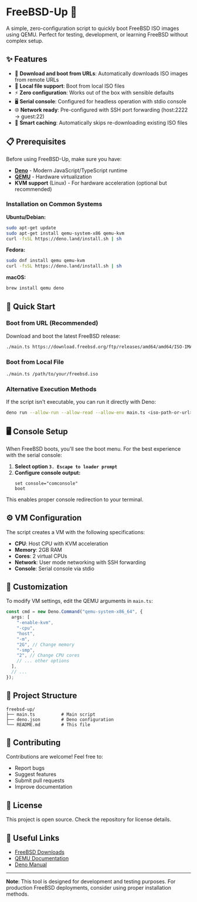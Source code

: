 # FreeBSD-Up 🚀

A simple, zero-configuration script to quickly boot FreeBSD ISO images using
QEMU. Perfect for testing, development, or learning FreeBSD without complex
setup.

## ✨ Features

- 🔗 **Download and boot from URLs**: Automatically downloads ISO images from
  remote URLs
- 📁 **Local file support**: Boot from local ISO files
- ⚡ **Zero configuration**: Works out of the box with sensible defaults
- 🖥️ **Serial console**: Configured for headless operation with stdio console
- 🌐 **Network ready**: Pre-configured with SSH port forwarding (host:2222 →
  guest:22)
- 💾 **Smart caching**: Automatically skips re-downloading existing ISO files

## 📋 Prerequisites

Before using FreeBSD-Up, make sure you have:

- **[Deno](https://deno.land/)** - Modern JavaScript/TypeScript runtime
- **[QEMU](https://www.qemu.org/)** - Hardware virtualization
- **KVM support** (Linux) - For hardware acceleration (optional but recommended)

### Installation on Common Systems

**Ubuntu/Debian:**

```bash
sudo apt-get update
sudo apt-get install qemu-system-x86 qemu-kvm
curl -fsSL https://deno.land/install.sh | sh
```

**Fedora:**

```bash
sudo dnf install qemu qemu-kvm
curl -fsSL https://deno.land/install.sh | sh
```

**macOS:**

```bash
brew install qemu deno
```

## 🚀 Quick Start

### Boot from URL (Recommended)

Download and boot the latest FreeBSD release:

```bash
./main.ts https://download.freebsd.org/ftp/releases/amd64/amd64/ISO-IMAGES/15.0/FreeBSD-15.0-BETA3-amd64-disc1.iso
```

### Boot from Local File

```bash
./main.ts /path/to/your/freebsd.iso
```

### Alternative Execution Methods

If the script isn't executable, you can run it directly with Deno:

```bash
deno run --allow-run --allow-read --allow-env main.ts <iso-path-or-url>
```

## 🖥️ Console Setup

When FreeBSD boots, you'll see the boot menu. For the best experience with the
serial console:

1. **Select option `3. Escape to loader prompt`**
2. **Configure console output:**
   ```
   set console="comconsole"
   boot
   ```

This enables proper console redirection to your terminal.

## ⚙️ VM Configuration

The script creates a VM with the following specifications:

- **CPU**: Host CPU with KVM acceleration
- **Memory**: 2GB RAM
- **Cores**: 2 virtual CPUs
- **Network**: User mode networking with SSH forwarding
- **Console**: Serial console via stdio

## 🔧 Customization

To modify VM settings, edit the QEMU arguments in `main.ts`:

```typescript
const cmd = new Deno.Command("qemu-system-x86_64", {
  args: [
    "-enable-kvm",
    "-cpu",
    "host",
    "-m",
    "2G", // Change memory
    "-smp",
    "2", // Change CPU cores
    // ... other options
  ],
  // ...
});
```

## 📁 Project Structure

```
freebsd-up/
├── main.ts          # Main script
├── deno.json        # Deno configuration
└── README.md        # This file
```

## 🤝 Contributing

Contributions are welcome! Feel free to:

- Report bugs
- Suggest features
- Submit pull requests
- Improve documentation

## 📝 License

This project is open source. Check the repository for license details.

## 🔗 Useful Links

- [FreeBSD Downloads](https://www.freebsd.org/where/)
- [QEMU Documentation](https://www.qemu.org/docs/master/)
- [Deno Manual](https://docs.deno.com/runtime/)

---

**Note**: This tool is designed for development and testing purposes. For
production FreeBSD deployments, consider using proper installation methods.
